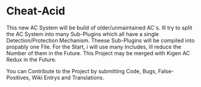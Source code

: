 # Cheat-Acid
This new AC System will be build of older/unmaintained AC´s.
Ill try to split the AC System into many Sub-Plugins which all have a single Detection/Protection Mechanism. Theese Sub-Plugins will be compiled into propably one File.
For the Start, i will use many Includes, ill reduce the Number of them in the Future.
This Project may be merged with Kigen AC Redux in the Future.

You can Contribute to the Project by submitting Code, Bugs, False-Positives, Wiki Entrys and Translations.
